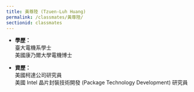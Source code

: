 ```yaml
---
title: 黃尊陸 (Tzuen-Luh Huang)
permalink: /classmates/黃尊陸/
sectionid: classmates
---
```


- **學歷：**<br />
  臺大電機系學士<br />
  美國康乃爾大學電機博士

- **資歷：**<br />
  美國柯達公司研究員<br />
  美國 Intel 晶片封裝技術開發 (Package Technology Development) 研究員

